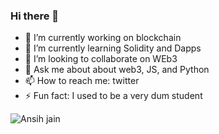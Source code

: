 ### Hi there 👋

- 🔭 I’m currently working on blockchain
- 🌱 I’m currently learning Solidity and Dapps
- 👯 I’m looking to collaborate on WEb3
- 💬 Ask me about about web3, JS, and Python
- 📫 How to reach me: twitter
- ⚡ Fun fact: I used to be a very dum student 

![Ansih jain](https://twitter.com/itsanishjain/header_photo)
